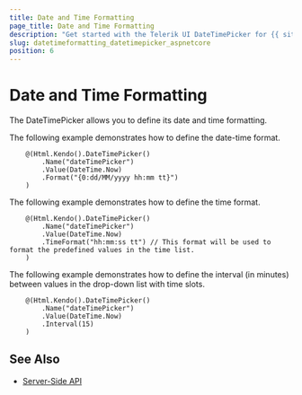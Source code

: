 ```yaml
---
title: Date and Time Formatting
page_title: Date and Time Formatting
description: "Get started with the Telerik UI DateTimePicker for {{ site.framework }} and learn how to define the date and time format."
slug: datetimeformatting_datetimepicker_aspnetcore
position: 6
---
```


# Date and Time Formatting

The DateTimePicker allows you to define its date and time formatting.

The following example demonstrates how to define the date-time format.

```HtmlHelper
    @(Html.Kendo().DateTimePicker()
        .Name("dateTimePicker")
        .Value(DateTime.Now)
        .Format("{0:dd/MM/yyyy hh:mm tt}")
    )
```

The following example demonstrates how to define the time format.

```HtmlHelper
    @(Html.Kendo().DateTimePicker()
        .Name("dateTimePicker")
        .Value(DateTime.Now)
        .TimeFormat("hh:mm:ss tt") // This format will be used to format the predefined values in the time list.
    )
```

The following example demonstrates how to define the interval (in minutes) between values in the drop-down list with time slots.

```HtmlHelper
    @(Html.Kendo().DateTimePicker()
        .Name("dateTimePicker")
        .Value(DateTime.Now)
        .Interval(15)
    )
```

## See Also

* [Server-Side API](/api/datetimepicker)
